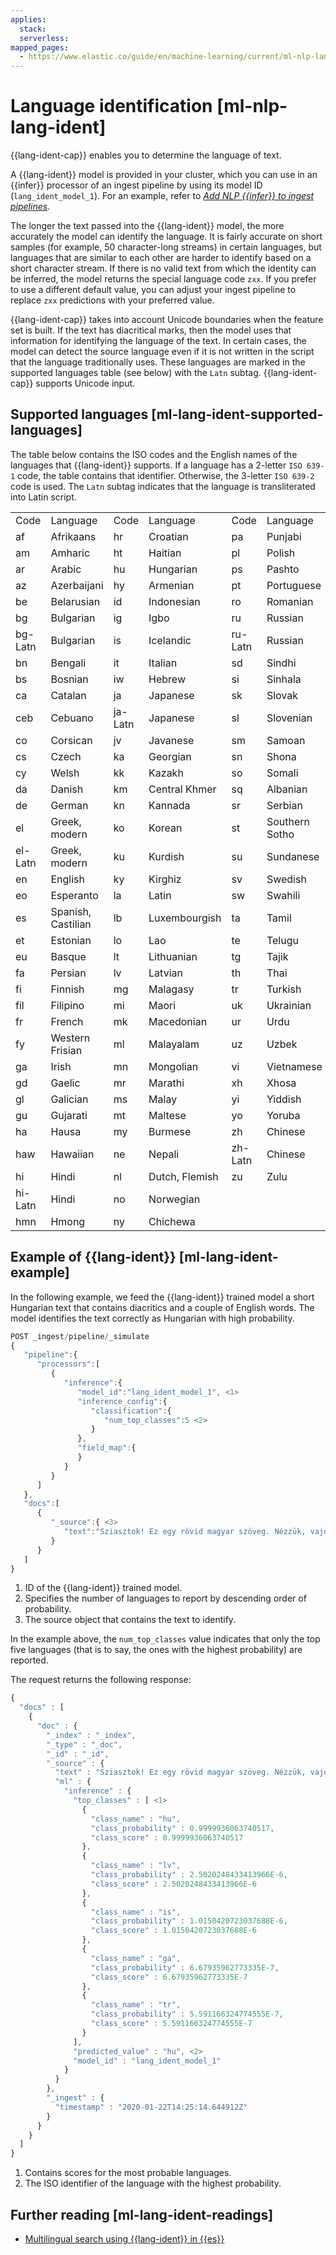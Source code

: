 ```yaml
---
applies:
  stack:
  serverless:
mapped_pages:
  - https://www.elastic.co/guide/en/machine-learning/current/ml-nlp-lang-ident.html
---
```


# Language identification [ml-nlp-lang-ident]

{{lang-ident-cap}} enables you to determine the language of text.

A {{lang-ident}} model is provided in your cluster, which you can use in an {{infer}} processor of an ingest pipeline by using its model ID (`lang_ident_model_1`). For an example, refer to [*Add NLP {{infer}} to ingest pipelines*](ml-nlp-inference.md).

The longer the text passed into the {{lang-ident}} model, the more accurately the model can identify the language. It is fairly accurate on short samples (for example, 50 character-long streams) in certain languages, but languages that are similar to each other are harder to identify based on a short character stream. If there is no valid text from which the identity can be inferred, the model returns the special language code `zxx`. If you prefer to use a different default value, you can adjust your ingest pipeline to replace `zxx` predictions with your preferred value.

{{lang-ident-cap}} takes into account Unicode boundaries when the feature set is built. If the text has diacritical marks, then the model uses that information for identifying the language of the text. In certain cases, the model can detect the source language even if it is not written in the script that the language traditionally uses. These languages are marked in the supported languages table (see below) with the `Latn` subtag. {{lang-ident-cap}} supports Unicode input.

## Supported languages [ml-lang-ident-supported-languages] 

The table below contains the ISO codes and the English names of the languages that {{lang-ident}} supports. If a language has a 2-letter `ISO 639-1` code, the table contains that identifier. Otherwise, the 3-letter `ISO 639-2` code is used. The `Latn` subtag indicates that the language is transliterated into Latin script.

|     |     |     |     |     |     |
| --- | --- | --- | --- | --- | --- |
| Code | Language | Code | Language | Code | Language |
| af | Afrikaans | hr | Croatian | pa | Punjabi |
| am | Amharic | ht | Haitian | pl | Polish |
| ar | Arabic | hu | Hungarian | ps | Pashto |
| az | Azerbaijani | hy | Armenian | pt | Portuguese |
| be | Belarusian | id | Indonesian | ro | Romanian |
| bg | Bulgarian | ig | Igbo | ru | Russian |
| bg-Latn | Bulgarian | is | Icelandic | ru-Latn | Russian |
| bn | Bengali | it | Italian | sd | Sindhi |
| bs | Bosnian | iw | Hebrew | si | Sinhala |
| ca | Catalan | ja | Japanese | sk | Slovak |
| ceb | Cebuano | ja-Latn | Japanese | sl | Slovenian |
| co | Corsican | jv | Javanese | sm | Samoan |
| cs | Czech | ka | Georgian | sn | Shona |
| cy | Welsh | kk | Kazakh | so | Somali |
| da | Danish | km | Central Khmer | sq | Albanian |
| de | German | kn | Kannada | sr | Serbian |
| el | Greek, modern | ko | Korean | st | Southern Sotho |
| el-Latn | Greek, modern | ku | Kurdish | su | Sundanese |
| en | English | ky | Kirghiz | sv | Swedish |
| eo | Esperanto | la | Latin | sw | Swahili |
| es | Spanish, Castilian | lb | Luxembourgish | ta | Tamil |
| et | Estonian | lo | Lao | te | Telugu |
| eu | Basque | lt | Lithuanian | tg | Tajik |
| fa | Persian | lv | Latvian | th | Thai |
| fi | Finnish | mg | Malagasy | tr | Turkish |
| fil | Filipino | mi | Maori | uk | Ukrainian |
| fr | French | mk | Macedonian | ur | Urdu |
| fy | Western Frisian | ml | Malayalam | uz | Uzbek |
| ga | Irish | mn | Mongolian | vi | Vietnamese |
| gd | Gaelic | mr | Marathi | xh | Xhosa |
| gl | Galician | ms | Malay | yi | Yiddish |
| gu | Gujarati | mt | Maltese | yo | Yoruba |
| ha | Hausa | my | Burmese | zh | Chinese |
| haw | Hawaiian | ne | Nepali | zh-Latn | Chinese |
| hi | Hindi | nl | Dutch, Flemish | zu | Zulu |
| hi-Latn | Hindi | no | Norwegian |  |  |
| hmn | Hmong | ny | Chichewa |  |  |

## Example of {{lang-ident}} [ml-lang-ident-example]

In the following example, we feed the {{lang-ident}} trained model a short Hungarian text that contains diacritics and a couple of English words. The model identifies the text correctly as Hungarian with high probability.

```js
POST _ingest/pipeline/_simulate
{
   "pipeline":{
      "processors":[
         {
            "inference":{
               "model_id":"lang_ident_model_1", <1>
               "inference_config":{
                  "classification":{
                     "num_top_classes":5 <2>
                  }
               },
               "field_map":{
               }
            }
         }
      ]
   },
   "docs":[
      {
         "_source":{ <3>
            "text":"Sziasztok! Ez egy rövid magyar szöveg. Nézzük, vajon sikerül-e azonosítania a language identification funkciónak? Annak ellenére is sikerülni fog, hogy a szöveg két angol szót is tartalmaz."
         }
      }
   ]
}
```

1. ID of the {{lang-ident}} trained model.
2. Specifies the number of languages to report by descending order of probability.
3. The source object that contains the text to identify.

In the example above, the `num_top_classes` value indicates that only the top five languages (that is to say, the ones with the highest probability) are reported.

The request returns the following response:

```js
{
  "docs" : [
    {
      "doc" : {
        "_index" : "_index",
        "_type" : "_doc",
        "_id" : "_id",
        "_source" : {
          "text" : "Sziasztok! Ez egy rövid magyar szöveg. Nézzük, vajon sikerül-e azonosítania a language identification funkciónak? Annak ellenére is sikerülni fog, hogy a szöveg két angol szót is tartalmaz.",
          "ml" : {
            "inference" : {
              "top_classes" : [ <1>
                {
                  "class_name" : "hu",
                  "class_probability" : 0.9999936063740517,
                  "class_score" : 0.9999936063740517
                },
                {
                  "class_name" : "lv",
                  "class_probability" : 2.5020248433413966E-6,
                  "class_score" : 2.5020248433413966E-6
                },
                {
                  "class_name" : "is",
                  "class_probability" : 1.0150420723037688E-6,
                  "class_score" : 1.0150420723037688E-6
                },
                {
                  "class_name" : "ga",
                  "class_probability" : 6.67935962773335E-7,
                  "class_score" : 6.67935962773335E-7
                },
                {
                  "class_name" : "tr",
                  "class_probability" : 5.591166324774555E-7,
                  "class_score" : 5.591166324774555E-7
                }
              ],
              "predicted_value" : "hu", <2>
              "model_id" : "lang_ident_model_1"
            }
          }
        },
        "_ingest" : {
          "timestamp" : "2020-01-22T14:25:14.644912Z"
        }
      }
    }
  ]
}
```

1. Contains scores for the most probable languages.
2. The ISO identifier of the language with the highest probability.

## Further reading [ml-lang-ident-readings] 

* [Multilingual search using {{lang-ident}} in {{es}}](https://www.elastic.co/blog/multilingual-search-using-language-identification-in-elasticsearch)
